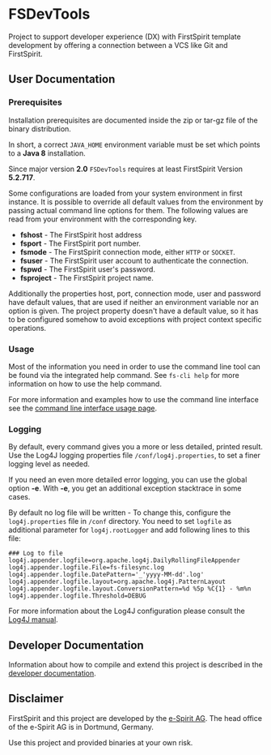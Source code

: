 # FSDevTools

Project to support developer experience (DX) with FirstSpirit template development by offering a connection between a VCS like Git and FirstSpirit.

## User Documentation

### Prerequisites
Installation prerequisites are documented inside the zip or tar-gz file of the binary distribution.

In short, a correct `JAVA_HOME` environment variable must be set which points to a **Java 8** installation.

Since major version **2.0** `FSDevTools` requires at least FirstSpirit Version **5.2.717**.  

Some configurations are loaded from your system environment in first instance.
It is possible to override all default values from the environment by passing actual command line options for them.
The following values are read from your environment with the corresponding key.

- **fshost** - The FirstSpirit host address
- **fsport** - The FirstSpirit port number.
- **fsmode** - The FirstSpirit connection mode, either `HTTP` or `SOCKET`.
- **fsuser** - The FirstSpirit user account to authenticate the connection.
- **fspwd** - The FirstSpirit user's password.
- **fsproject** - The FirstSpirit project name.

Additionally the properties host, port, connection mode, user and password have default values, that are used if neither an environment
variable nor an option is given. The project property doesn't have a default value, so it has to be configured somehow to avoid exceptions
with project context specific operations.

### Usage
Most of the information you need in order to use the command line tool can be found via the integrated help command.
See `fs-cli help` for more information on how to use the help command.

For more information and examples how to use the command line interface see the [command line interface usage page](documentation/CLI_USAGE.md).

### Logging

By default, every command gives you a more or less detailed, printed result. Use the Log4J logging properties
file `/conf/log4j.properties`, to set a finer logging level as needed.

If you need an even more detailed error logging, you can use the global option **-e**. With **-e**, you get
an additional exception stacktrace in some cases.

By default no log file will be written  - To change this, configure the `log4j.properties` file in `/conf` directory.
You need to set `logfile` as additional parameter for `log4j.rootLogger` and add following lines to this file:

```
### Log to file
log4j.appender.logfile=org.apache.log4j.DailyRollingFileAppender
log4j.appender.logfile.File=fs-filesync.log
log4j.appender.logfile.DatePattern='_'yyyy-MM-dd'.log'
log4j.appender.logfile.layout=org.apache.log4j.PatternLayout
log4j.appender.logfile.layout.ConversionPattern=%d %5p %C{1} - %m%n
log4j.appender.logfile.Threshold=DEBUG
```

For more information about the Log4J configuration please consult the [Log4J manual](https://logging.apache.org/log4j/1.2/manual.html).

## Developer Documentation

Information about how to compile and extend this project is described in the  [developer documentation](documentation/DEV_DOC.md).

## Disclaimer

FirstSpirit and this project are developed by the [e-Spirit AG](http://www.e-spirit.com).
The head office of the e-Spirit AG is in Dortmund, Germany.

Use this project and provided binaries at your own risk.
